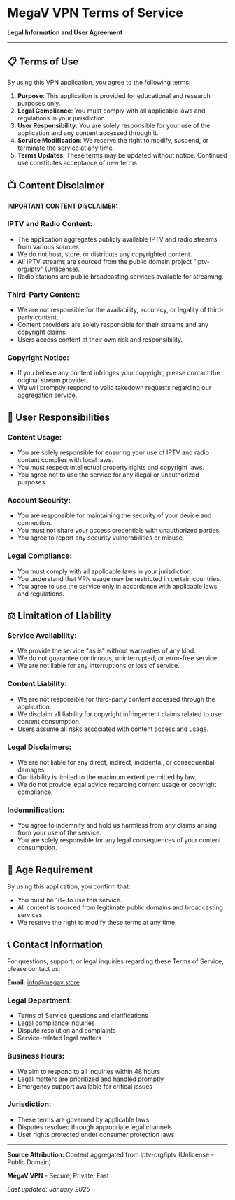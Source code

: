 # MegaV VPN Terms of Service

**Legal Information and User Agreement**

---

## 📋 Terms of Use

By using this VPN application, you agree to the following terms:

1. **Purpose**: This application is provided for educational and research purposes only.
2. **Legal Compliance**: You must comply with all applicable laws and regulations in your jurisdiction.
3. **User Responsibility**: You are solely responsible for your use of the application and any content accessed through it.
4. **Service Modification**: We reserve the right to modify, suspend, or terminate the service at any time.
5. **Terms Updates**: These terms may be updated without notice. Continued use constitutes acceptance of new terms.

## 📺 Content Disclaimer

**IMPORTANT CONTENT DISCLAIMER:**

### IPTV and Radio Content:
- The application aggregates publicly available IPTV and radio streams from various sources.
- We do not host, store, or distribute any copyrighted content.
- All IPTV streams are sourced from the public domain project "iptv-org/iptv" (Unlicense).
- Radio stations are public broadcasting services available for streaming.

### Third-Party Content:
- We are not responsible for the availability, accuracy, or legality of third-party content.
- Content providers are solely responsible for their streams and any copyright claims.
- Users access content at their own risk and responsibility.

### Copyright Notice:
- If you believe any content infringes your copyright, please contact the original stream provider.
- We will promptly respond to valid takedown requests regarding our aggregation service.

## 👤 User Responsibilities

### Content Usage:
- You are solely responsible for ensuring your use of IPTV and radio content complies with local laws.
- You must respect intellectual property rights and copyright laws.
- You agree not to use the service for any illegal or unauthorized purposes.

### Account Security:
- You are responsible for maintaining the security of your device and connection.
- You must not share your access credentials with unauthorized parties.
- You agree to report any security vulnerabilities or misuse.

### Legal Compliance:
- You must comply with all applicable laws in your jurisdiction.
- You understand that VPN usage may be restricted in certain countries.
- You agree to use the service only in accordance with applicable laws and regulations.

## ⚖️ Limitation of Liability

### Service Availability:
- We provide the service "as is" without warranties of any kind.
- We do not guarantee continuous, uninterrupted, or error-free service.
- We are not liable for any interruptions or loss of service.

### Content Liability:
- We are not responsible for third-party content accessed through the application.
- We disclaim all liability for copyright infringement claims related to user content consumption.
- Users assume all risks associated with content access and usage.

### Legal Disclaimers:
- We are not liable for any direct, indirect, incidental, or consequential damages.
- Our liability is limited to the maximum extent permitted by law.
- We do not provide legal advice regarding content usage or copyright compliance.

### Indemnification:
- You agree to indemnify and hold us harmless from any claims arising from your use of the service.
- You are solely responsible for any legal consequences of your content consumption.

## 🔞 Age Requirement

By using this application, you confirm that:
- You must be 18+ to use this service.
- All content is sourced from legitimate public domains and broadcasting services.
- We reserve the right to modify these terms at any time.

## 📞 Contact Information

For questions, support, or legal inquiries regarding these Terms of Service, please contact us:

**Email:** info@megav.store

### Legal Department:
- Terms of Service questions and clarifications
- Legal compliance inquiries
- Dispute resolution and complaints
- Service-related legal matters

### Business Hours:
- We aim to respond to all inquiries within 48 hours
- Legal matters are prioritized and handled promptly
- Emergency support available for critical issues

### Jurisdiction:
- These terms are governed by applicable laws
- Disputes resolved through appropriate legal channels
- User rights protected under consumer protection laws

---

**Source Attribution:** Content aggregated from iptv-org/iptv (Unlicense - Public Domain)

**MegaV VPN** - Secure, Private, Fast

*Last updated: January 2025*